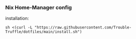 ### Nix Home-Manager config

installation:
```
sh <(curl -L "https://raw.githubusercontent.com/Trouble-Truffle/dotfiles/main/install.sh")
```

